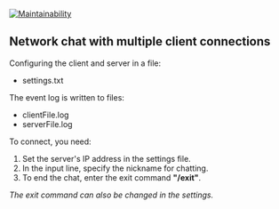 [![Maintainability](https://api.codeclimate.com/v1/badges/7a277b16f121b268cd7e/maintainability)](https://codeclimate.com/github/opifexM/Chat/maintainability)

## Network chat with multiple client connections
 
Configuring the client and server in a file: 

 - settings.txt

The event log is written to files:

 - clientFile.log
- serverFile.log

To connect, you need:

 1. Set the server's IP address in the settings file.
 2. In the input line, specify the nickname for chatting.
 3. To end the chat, enter the exit command **"/exit"**.

*The exit command can also be changed in the settings.*
